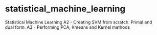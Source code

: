 # statistical_machine_learning
Statistical Machine Learning
A2 - Creating SVM from scratch. Primal and dual form.
A3 - Performing PCA, Kmeans and Kernel methods
